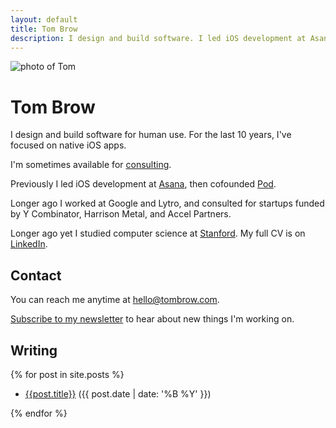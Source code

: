 ```yaml
---
layout: default
title: Tom Brow
description: I design and build software. I led iOS development at Asana and cofounded Pod. I'm available for consulting sometimes.
---
```


<img 
  class="headshot"
  src="https://s.gravatar.com/avatar/857ce6f50d086b1232ccfcb9030ae4e2?s=360"
  alt="photo of Tom">

# Tom Brow

I design and build software for human use. For the last 10 years, I've focused on native iOS apps.

I'm sometimes available for [consulting](/consulting).

Previously I led iOS development at [Asana](https://asana.com), then cofounded [Pod](/pod).

Longer ago I worked at Google and Lytro, and consulted for startups funded by Y Combinator, Harrison Metal, and Accel Partners.

Longer ago yet I studied computer science at [Stanford](https://cs.stanford.edu/). My full CV is on [LinkedIn](https://www.linkedin.com/in/tombrow/).

## Contact

You can reach me anytime at [hello@tombrow.com](mailto:hello@tombrow.com).

[Subscribe to my newsletter](https://tinyletter.com/brow) to hear about new things I'm working on.

## Writing

{% for post in site.posts %}

* [{{post.title}}]({{post.url}}) ({{ post.date | date: '%B %Y' }})

{% endfor %}

